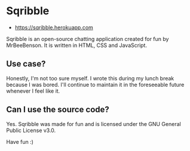 # Sqribble

- https://sqribble.herokuapp.com

Sqribble is an open-source chatting application created for fun by MrBeeBenson. It is written in HTML, CSS and JavaScript.

## Use case?
Honestly, I'm not too sure myself. I wrote this during my lunch break because I was bored. I'll continue to maintain it in the foreseeable future whenever I feel like it.

## Can I use the source code?
Yes. Sqribble was made for fun and is licensed under the GNU General Public License v3.0. 

Have fun :)
